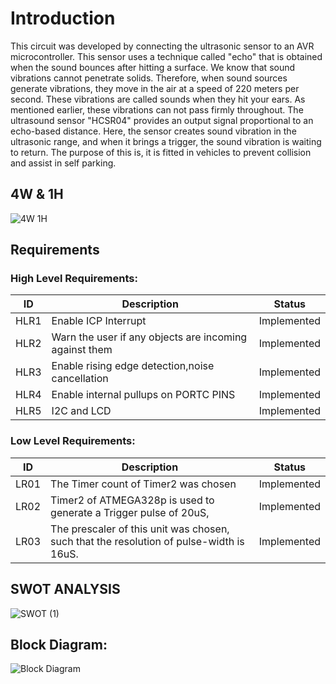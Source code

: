 # Introduction

This circuit was developed by connecting the ultrasonic sensor to an AVR microcontroller. This sensor uses a technique called "echo" that is obtained when the sound bounces after hitting a surface. We know that sound vibrations cannot penetrate  solids. Therefore, when  sound sources generate vibrations, they move in the air at a speed of 220 meters per second. These vibrations are called sounds when they hit your ears. As mentioned earlier, these vibrations can not pass firmly throughout. The ultrasound sensor "HCSR04" provides an output signal proportional to an echo-based distance. Here, the sensor creates sound vibration in the ultrasonic range, and when it brings a trigger, the sound vibration is waiting to return. The purpose of this is, it is fitted in vehicles to prevent collision and assist in self parking.


## 4W & 1H 

![4W 1H](https://user-images.githubusercontent.com/99074356/157278017-26030f55-707b-41fa-ac13-f759657973b5.png)

## Requirements

### High Level Requirements:
| ID | Description | Status |
|------| ------| ------|
| HLR1 | Enable ICP Interrupt | Implemented
|HLR2  | Warn the user if any objects are incoming against them | Implemented
|HLR3  | Enable rising edge detection,noise cancellation | Implemented
|HLR4  | Enable internal pullups on PORTC PINS  |	Implemented
|HLR5  |  I2C and LCD |	Implemented


### Low Level Requirements:

| ID | Description | Status |
|-------|------|------|
| LR01 |The Timer count of Timer2 was chosen | Implemented |
| LR02 |Timer2 of ATMEGA328p is used to generate a Trigger pulse of 20uS,  | Implemented |
| LR03 |The prescaler of this unit was chosen, such that the resolution of pulse-width is 16uS. | Implemented |

## SWOT ANALYSIS

![SWOT (1)](https://user-images.githubusercontent.com/99074356/157277682-7f0e49b7-da04-433b-998f-f564582f32d0.png)

## Block Diagram:

![Block Diagram](https://user-images.githubusercontent.com/99074356/157281091-51eea79a-b0a2-4b58-9557-a0283e672d0b.png)




